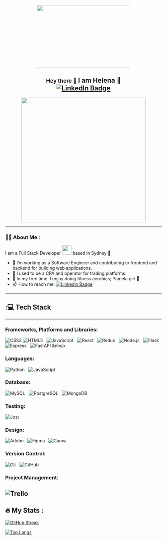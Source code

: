 <div align="center">
    <div align="center">
        <img src="https://media.giphy.com/media/Wj7lNjMNDxSmc/giphy.gif" width="300" height="200"/>
    </div>
    <h2>
        <small>Hey there 👋</small>
        I am Helena 🍒
        <br>
        <div id="badges" align="center">
            <a href="https://www.linkedin.com/in/helena-h-a953b6155/" target="_blank">
                <img src="https://img.shields.io/badge/LinkedIn-blue?style=for-the-badge&logo=linkedin&logoColor=white" alt="LinkedIn Badge"/>
            </a>
        </div>
    </h2>
</div>

<div id="header" align="center">
    <img src="https://media.giphy.com/media/M4NykXxUE0HAcK7UJ6/giphy.gif" width="400" height="400"/>
</div>

---
### :woman_technologist: About Me :

I am a Full Stack Developer <img src="https://media.giphy.com/media/WUlplcMpOCEmTGBtBW/giphy.gif" width="30"> based in Sydney 🐚

- 🌱 I’m working as a Software Engineer and contributing to frontend and backend for building web applications.
- 👯 I used to be a CPA and operator for trading platforms.
- 🍒 In my free time, I enjoy doing fitness aerobics; Pamela girl 🥳
- 📫 How to reach me: [![Linkedin Badge](https://img.shields.io/badge/-Helena.Han-blue?style=flat&logo=Linkedin&logoColor=white)](https://www.linkedin.com/in/helena-h-a953b6155/)

---

## :💻 Tech Stack
---
 ### Frameworks, Platforms and Libraries:  
   ![CSS3](https://img.shields.io/badge/css3-%231572B6.svg?style=for-the-badge&logo=css3&logoColor=white)
  ![HTML5](https://img.shields.io/badge/html5-%23E34F26.svg?style=for-the-badge&logo=html5&logoColor=white) &nbsp;
  ![JavaScript](https://img.shields.io/badge/javascript-%23323330.svg?style=for-the-badge&logo=javascript&logoColor=%23F7DF1E) &nbsp;
  ![React](https://img.shields.io/badge/react-%2320232a.svg?style=for-the-badge&logo=react&logoColor=%2361DAFB) &nbsp;
  ![Redux](https://img.shields.io/badge/redux-%23593d88.svg?style=for-the-badge&logo=redux&logoColor=white) &nbsp;
  ![Node.js](https://img.shields.io/badge/node.js-6DA55F?style=for-the-badge&logo=node.js&logoColor=white) &nbsp;
  ![Flask](https://img.shields.io/badge/flask-%23000.svg?style=for-the-badge&logo=flask&logoColor=white) &nbsp;
  ![Express](https://img.shields.io/badge/express.js-%23404d59.svg?style=for-the-badge&logo=express&logoColor=%2361DAFB) &nbsp;
  ![FastAPI](https://img.shields.io/badge/FastAPI-005571?style=for-the-badge&logo=fastapi) &nbsp

  ### Languages:
  ![Python](https://img.shields.io/badge/python-3670A0?style=for-the-badge&logo=python&logoColor=ffdd54) &nbsp;
  ![JavaScript](https://img.shields.io/badge/javascript-%23323330.svg?style=for-the-badge&logo=javascript&logoColor=%23F7DF1E) &nbsp;

  ### Database:  
  ![MySQL](https://img.shields.io/badge/mysql-%2300f.svg?style=for-the-badge&logo=mysql&logoColor=white) &nbsp;
  ![PostgreSQL](https://img.shields.io/badge/postgres-%23316192.svg?style=for-the-badge&logo=postgresql&logoColor=white) &nbsp;
  ![MongoDB](https://img.shields.io/badge/MongoDB-%234ea94b.svg?style=for-the-badge&logo=mongodb&logoColor=white) &nbsp;

  ### Testing:
  ![Jest](https://img.shields.io/badge/-jest-%23C21325?style=for-the-badge&logo=jest&logoColor=white) &nbsp;

  ### Design:
  ![Adobe](https://img.shields.io/badge/adobe-%23FF0000.svg?style=for-the-badge&logo=adobe&logoColor=white) &nbsp;
  ![Figma](https://img.shields.io/badge/figma-%23F24E1E.svg?style=for-the-badge&logo=figma&logoColor=white) &nbsp;
  ![Canva](https://img.shields.io/badge/Canva-%2300C4CC.svg?style=for-the-badge&logo=Canva&logoColor=white) &nbsp;

  ### Version Control:
 ![Git](https://img.shields.io/badge/git-%23F05033.svg?style=for-the-badge&logo=git&logoColor=white) &nbsp;
 ![GitHub](https://img.shields.io/badge/github-%23121011.svg?style=for-the-badge&logo=github&logoColor=white) &nbsp;

  ### Project Management:
  ![Trello](https://img.shields.io/badge/Trello-%23026AA7.svg?style=for-the-badge&logo=Trello&logoColor=white) &nbsp; 
----

  ## :fire: My Stats :

[![GitHub Streak](http://github-readme-streak-stats.herokuapp.com?user=helenahan37&theme=omni&background=000000)](https://git.io/streak-stats)

[![Top Langs](https://github-readme-stats.vercel.app/api/top-langs/?username=helenahan37&layout=compact&bg_color=000000&theme=omni)](https://github.com/anuraghazra/github-readme-stats)

